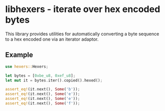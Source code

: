 # libhexers - iterate over hex encoded bytes

This library provides utilities for automatically converting a byte
sequence to a hex encoded one via an iterator adaptor.

## Example

```rust
use hexers::Hexers;

let bytes = [0xbe_u8, 0xef_u8];
let mut it = bytes.iter().copied().hexed();

assert_eq!(it.next(), Some('b'));
assert_eq!(it.next(), Some('e'));
assert_eq!(it.next(), Some('e'));
assert_eq!(it.next(), Some('f'));
```
